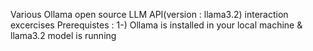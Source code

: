 Various Ollama open source LLM API(version : llama3.2) interaction excercises
Prerequistes :
1-) Ollama is installed in your local machine & llama3.2 model is running
